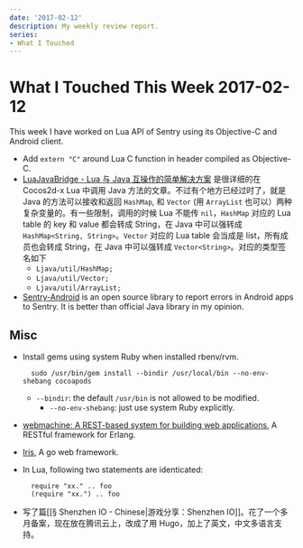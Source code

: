 ```yaml
---
date: '2017-02-12'
description: My weekly review report.
series:
- What I Touched
---
```


# What I Touched This Week 2017-02-12


This week I have worked on Lua API of Sentry using its Objective-C and Android client.

- Add `extern "C"` around Lua C function in header compiled as Objective-C.
- [LuaJavaBridge - Lua 与 Java 互操作的简单解决方案][1] 是很详细的在 Cocos2d-x Lua 中调用 Java 方法的文章。不过有个地方已经过时了，就是 Java 的方法可以接收和返回 `HashMap`, 和 `Vector` (用 `ArrayList` 也可以）两种复杂变量的。有一些限制，调用的时候 Lua 不能传 `nil`，`HashMap` 对应的 Lua table 的 key 和 value 都会转成 String，在 Java 中可以强转成 `HashMap<String, String>`。`Vector` 对应的 Lua table 会当成是 list，所有成员也会转成 String，在 Java 中可以强转成 `Vector<String>`。对应的类型签名如下
    - `Ljava/util/HashMap;`
    - `Ljava/util/Vector;`
    - `Ljava/util/ArrayList;`
- [Sentry-Android][2] is an open source library to report errors in Android apps to Sentry. It is better than official Java library in my opinion.

<!--more-->

## Misc

- Install gems using system Ruby when installed rbenv/rvm.

        sudo /usr/bin/gem install --bindir /usr/local/bin --no-env-shebang cocoapods

  - `--bindir`: the default `/usr/bin` is not allowed to be modified.
    - `--no-env-shebang`: just use system Ruby explicitly.
- [webmachine: A REST-based system for building web applications][3], A RESTful framework for Erlang.
- [Iris](https://docs.iris-go.com/iris/), A go web framework.
- In Lua, following two statements are identicated:

        require "xx." .. foo
        (require "xx.") .. foo


- 写了篇[[§ Shenzhen IO - Chinese|游戏分享：Shenzhen IO]]。花了一个多月备案，现在放在腾讯云上，改成了用 Hugo，加上了英文，中文多语言支持。

[1]:    https://web.archive.org/web/20150930184544/http://dualface.github.io/blog/2013/01/01/call-java-from-lua/
[2]:    https://github.com/joshdholtz/Sentry-Android
[3]:    https://github.com/webmachine/webmachine
